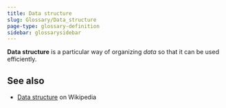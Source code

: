 ```yaml
---
title: Data structure
slug: Glossary/Data_structure
page-type: glossary-definition
sidebar: glossarysidebar
---
```



**Data structure** is a particular way of organizing _data_ so that it can be used efficiently.

## See also

- [Data structure](https://en.wikipedia.org/wiki/Data_structure) on Wikipedia
